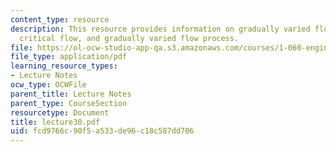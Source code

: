 ```yaml
---
content_type: resource
description: This resource provides information on gradually varied flow profiles,
  critical flow, and gradually varied flow process.
file: https://ol-ocw-studio-app-qa.s3.amazonaws.com/courses/1-060-engineering-mechanics-ii-spring-2006/fcd9766c90f5a533de96c18c587dd706_lecture30.pdf
file_type: application/pdf
learning_resource_types:
- Lecture Notes
ocw_type: OCWFile
parent_title: Lecture Notes
parent_type: CourseSection
resourcetype: Document
title: lecture30.pdf
uid: fcd9766c-90f5-a533-de96-c18c587dd706
---
```

